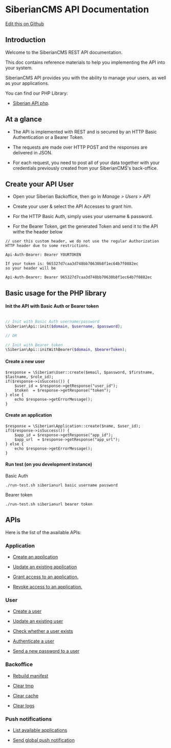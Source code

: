 # SiberianCMS API Documentation

[Edit this on Github](https://github.com/Xtraball/SiberianCMS-Doc/edit/master/docs/api.md)

## Introduction

Welcome to the SiberianCMS REST API documentation.

This doc contains reference materials to help you implementing the API into your system.

SiberianCMS API provides you with the ability to manage your users, as well as your applications.

You can find our PHP Library:
    
* [Siberian API php](https://github.com/Xtraball/siberiancms-api-php).

## At a glance

* The API is implemented with REST and is secured by an HTTP Basic Authentication or a Bearer Token.

* The requests are made over HTTP POST and the responses are delivered in JSON.

* For each request, you need to post all of your data together with your credentials previously created from your SiberianCMS's back-office.

## Create your API User

* Open your Siberian Backoffice, then go in *Manage > Users > API* 

* Create your user & select the API Accesses to grant him.

* For the HTTP Basic Auth, simply uses your username & password.

* For the Bearer Token, get the generated Token and send it to the API withe the header below

```raw
// user this custom header, we do not use the regular Authorization HTTP header due to some restrictions.

Api-Auth-Bearer: Bearer YOURTOKEN

If your token is: 965327d7caa3d748bb70630b8f1ec64b7f0882ec
so your header will be

Api-Auth-Bearer: Bearer 965327d7caa3d748bb70630b8f1ec64b7f0882ec

```

## Basic usage for the PHP library

#### Init the API with Basic Auth or Bearer token

```php

// Init with Basic Auth username/password
\Siberian\Api::init($domain, $username, $password);

// OR

// Init with Bearer token
\Siberian\Api::initWithBearer($domain, $bearerToken);
```

#### Create a new user

```
$response = \Siberian\User::create($email, $password, $firstname, $lastname, $role_id);
if($response->isSuccess()) {
    $user_id = $response->getResponse("user_id");
    $token  = $response->getResponse("token");
} else {
    echo $response->getErrorMessage();
}
```

#### Create an application

```
$response = \Siberian\Application::create($name, $user_id);
if($response->isSuccess()) {
    $app_id = $response->getResponse("app_id");
    $app_url  = $response->getResponse("app_url");
} else {
    echo $response->getErrorMessage();
}
```


#### Run test (on you development instance)

Basic Auth

```
./run-test.sh siberianurl basic username password
```

Bearer token

```
./run-test.sh siberianurl bearer token
```

## APIs

Here is the list of the available APIs:

### Application

* [Create an application](api/application#create)

* [Update an existing application](api/application#update)

* [Grant access to an application.](api/application#grant-user)

* [Revoke access to an application.](api/application#revoke-user)

### User

* [Create a user](api/user#create)

* [Update an existing user](api/user#update)

* [Check whether a user exists](api/user#exists)

* [Authenticate a user](api/user#authentication)

* [Send a new password to a user](api/user#forgot-password)

### Backoffice

* [Rebuild manifest](api/backoffice#manifest)

* [Clear tmp](api/backoffice#clear-tmp)

* [Clear cache](api/backoffice#clear-cache)

* [Clear logs](api/backoffice#clear-logs)

### Push notifications

* [List available applications](api/push#list)

* [Send global push notification](api/push#send)

